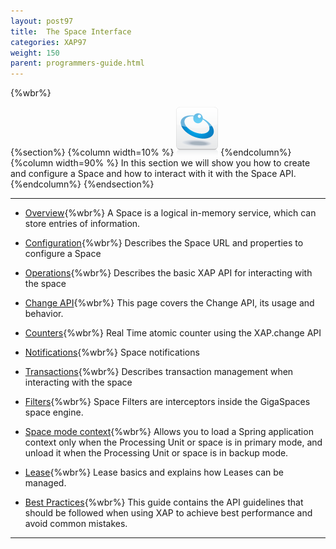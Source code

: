 ```yaml
---
layout: post97
title:  The Space Interface
categories: XAP97
weight: 150
parent: programmers-guide.html
---
```


{%wbr%}

{%section%}
{%column width=10% %}
![data-access.jpg](/attachment_files/subject/data-access.png)
{%endcolumn%}
{%column width=90% %}
In this section we will show you how to create and configure a Space and how to interact with it with the Space API.
{%endcolumn%}
{%endsection%}

<hr/>

- [Overview](./the-gigaspace-interface.html){%wbr%}
A Space is a logical in-memory service, which can store entries of information.

- [Configuration](./the-space-configuration.html){%wbr%}
Describes the Space URL and properties to configure a Space

- [Operations](./the-space-operations.html){%wbr%}
Describes the basic XAP API for interacting with the space

- [Change API](./change-api.html){%wbr%}
This page covers the Change API, its usage and behavior.

- [Counters](./the-space-counters.html){%wbr%}
Real Time atomic counter using the XAP.change API

- [Notifications](./the-space-notifications.html){%wbr%}
Space notifications

- [Transactions](./the-space-transactions.html){%wbr%}
Describes transaction management when interacting with the space

- [Filters](./the-space-filters.html){%wbr%}
Space Filters are interceptors inside the GigaSpaces space engine.

- [Space mode context](./space-mode-context-loader.html){%wbr%}
Allows you to load a Spring application context only when the Processing Unit or space is in primary mode, and unload it when the Processing Unit or space is in backup mode.

- [Lease](./leases---automatic-expiration.html){%wbr%}
Lease basics and explains how Leases can be managed.

- [Best Practices](./the-space-best-practices.html){%wbr%}
This guide contains the API guidelines that should be followed when using XAP to achieve best performance and avoid common mistakes.

<hr/>